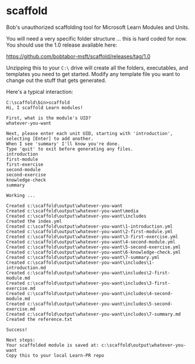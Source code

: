 # scaffold
Bob's unauthorized scaffolding tool for Microsoft Learn Modules and Units.

You will need a very specific folder structure ... this is hard coded for now.  You should use the 1.0 release available here:

https://github.com/bobtabor-msft/scaffold/releases/tag/1.0

Unzipping this to your `C:\` drive will create all the folders, executables, and templates you need to get started.  Modify any template file you want to change out the stuff that gets generated.

Here's a typical interaction:

```console
C:\scaffold\bin>scaffold
Hi, I scaffold Learn modules!

First, what is the module's UID?
whatever-you-want

Next, please enter each unit UID, starting with 'introduction', selecting [Enter] to add another.
When I see 'summary' I'll know you're done.
Type 'quit' to exit before generating any files.
introduction
first-module
first-exercise
second-module
second-exercise
knowledge-check
summary

Working ...

Created c:\scaffold\output\whatever-you-want
Created c:\scaffold\output\whatever-you-want\media
Created c:\scaffold\output\whatever-you-want\includes
Created the index.yml
Created c:\scaffold\output\whatever-you-want\1-introduction.yml
Created c:\scaffold\output\whatever-you-want\2-first-module.yml
Created c:\scaffold\output\whatever-you-want\3-first-exercise.yml
Created c:\scaffold\output\whatever-you-want\4-second-module.yml
Created c:\scaffold\output\whatever-you-want\5-second-exercise.yml
Created c:\scaffold\output\whatever-you-want\6-knowledge-check.yml
Created c:\scaffold\output\whatever-you-want\7-summary.yml
Created c:\scaffold\output\whatever-you-want\includes\1-introduction.md
Created c:\scaffold\output\whatever-you-want\includes\2-first-module.md
Created c:\scaffold\output\whatever-you-want\includes\3-first-exercise.md
Created c:\scaffold\output\whatever-you-want\includes\4-second-module.md
Created c:\scaffold\output\whatever-you-want\includes\5-second-exercise.md
Created c:\scaffold\output\whatever-you-want\includes\7-summary.md
Created the reference.txt

Success!

Next steps:
Your scaffolded module is saved at: c:\scaffold\output\whatever-you-want
Copy this to your local Learn-PR repo
```
